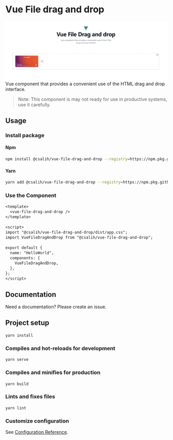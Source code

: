 # Vue File drag and drop

![Screenshot](https://raw.githubusercontent.com/CSalih/vue-file-drag-and-drop/main/public/screenshot.png)  
Vue component that provides a convenient use of the HTML drag and drop interface.

> Note: This component is may not ready for use in productive systems, use it carefully.

## Usage

### Install package

#### Npm

```bash
npm install @csalih/vue-file-drag-and-drop --registry=https://npm.pkg.github.com
```

#### Yarn

```bash
yarn add @csalih/vue-file-drag-and-drop --registry=https://npm.pkg.github.com
```

### Use the Component

```vue
<template>
  <vue-file-drag-and-drop />
</template>

<script>
import "@csalih/vue-file-drag-and-drop/dist/app.css";
import VueFileDragAndDrop from "@csalih/vue-file-drag-and-drop";

export default {
  name: "HelloWorld",
  components: {
    VueFileDragAndDrop,
  },
};
</script>
```

## Documentation

Need a documentation? Please create an issue.

## Project setup

```
yarn install
```

### Compiles and hot-reloads for development

```
yarn serve
```

### Compiles and minifies for production

```
yarn build
```

### Lints and fixes files

```
yarn lint
```

### Customize configuration

See [Configuration Reference](https://cli.vuejs.org/config/).
